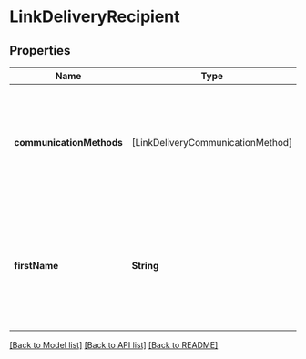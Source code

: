 # LinkDeliveryRecipient

## Properties
Name | Type | Description | Notes
------------ | ------------- | ------------- | -------------
**communicationMethods** | [LinkDeliveryCommunicationMethod] | The list of communication methods to send the Hosted Link session URL to. If delivery is not required, leave this field blank. | [optional] 
**firstName** | **String** | First name of the recipient. Will be used in the body of the email / text (if configured). If this information is not available, leave this field blank. | [optional] 

[[Back to Model list]](../README.md#documentation-for-models) [[Back to API list]](../README.md#documentation-for-api-endpoints) [[Back to README]](../README.md)


